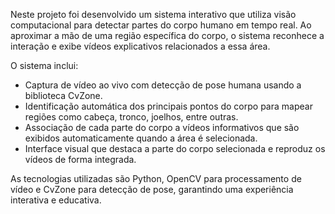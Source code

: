 Neste projeto foi desenvolvido um sistema interativo que utiliza visão computacional para detectar partes do corpo humano em tempo real. Ao aproximar a mão de uma região específica do corpo, o sistema reconhece a interação e exibe vídeos explicativos relacionados a essa área.

O sistema inclui:
- Captura de vídeo ao vivo com detecção de pose humana usando a biblioteca CvZone.
- Identificação automática dos principais pontos do corpo para mapear regiões como cabeça, tronco, joelhos, entre outras.
- Associação de cada parte do corpo a vídeos informativos que são exibidos automaticamente quando a área é selecionada.
- Interface visual que destaca a parte do corpo selecionada e reproduz os vídeos de forma integrada.

As tecnologias utilizadas são Python, OpenCV para processamento de vídeo e CvZone para detecção de pose, garantindo uma experiência interativa e educativa. 

